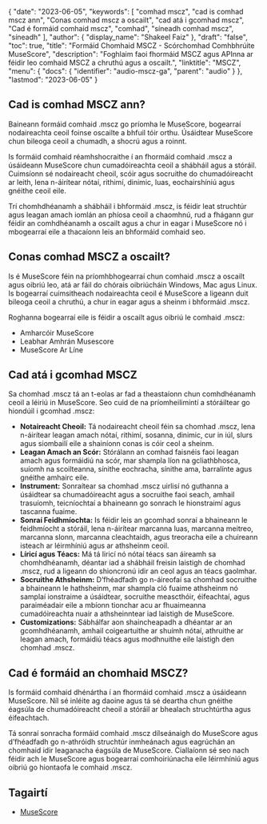 {
  "date": "2023-06-05",
  "keywords": [
"comhad mscz",
"cad is comhad mscz ann",
"Conas comhad mscz a oscailt",
"cad atá i gcomhad mscz",
"Cad é formáid comhaid mscz",
"comhad",
"síneadh comhad mscz",
"síneadh"
],
  "author": {
    "display_name": "Shakeel Faiz"
},
  "draft": "false",
  "toc": true,
  "title": "Formáid Chomhaid MSCZ - Scórchomhad Comhbhrúite MuseScore",
  "description": "Foghlaim faoi fhormáid MSCZ agus APInna ar féidir leo comhaid MSCZ a chruthú agus a oscailt.",
  "linktitle": "MSCZ",
  "menu": {
    "docs": {
      "identifier": "audio-mscz-ga",
      "parent": "audio"
}
},
  "lastmod": "2023-06-05"
}

## Cad is comhad MSCZ ann?

Baineann formáid comhaid .mscz go príomha le MuseScore, bogearraí nodaireachta ceoil foinse oscailte a bhfuil tóir orthu. Úsáidtear MuseScore chun bileoga ceoil a chumadh, a shocrú agus a roinnt.

Is formáid comhaid réamhshocraithe í an fhormáid comhaid .mscz a úsáideann MuseScore chun cumadóireachta ceoil a shábháil agus a stóráil. Cuimsíonn sé nodaireacht cheoil, scóir agus socruithe do chumadóireacht ar leith, lena n-áirítear nótaí, rithimí, dinimic, luas, eochairshíniú agus gnéithe ceoil eile.

Trí chomhdhéanamh a shábháil i bhformáid .mscz, is féidir leat struchtúr agus leagan amach iomlán an phíosa ceoil a chaomhnú, rud a fhágann gur féidir an comhdhéanamh a oscailt agus a chur in eagar i MuseScore nó i mbogearraí eile a thacaíonn leis an bhformáid comhaid seo.

## Conas comhad MSCZ a oscailt?

Is é MuseScore féin na príomhbhogearraí chun comhaid .mscz a oscailt agus oibriú leo, atá ar fáil do chórais oibriúcháin Windows, Mac agus Linux. Is bogearraí cuimsitheach nodaireachta ceoil é MuseScore a ligeann duit bileoga ceoil a chruthú, a chur in eagar agus a sheinm i bhformáid .mscz.

Roghanna bogearraí eile is féidir a oscailt agus oibriú le comhaid .mscz:

- Amharcóir MuseScore
- Leabhar Amhrán Musescore
- MuseScore Ar Líne

## Cad atá i gcomhad MSCZ

Sa chomhad .mscz tá an t-eolas ar fad a theastaíonn chun comhdhéanamh ceoil a léiriú in MuseScore. Seo cuid de na príomheilimintí a stóráiltear go hiondúil i gcomhad .mscz:

- **Notaireacht Cheoil:** Tá nodaireacht cheoil féin sa chomhad .mscz, lena n-áirítear leagan amach nótaí, rithimí, sosanna, dinimic, cur in iúl, slurs agus siombailí eile a shainíonn conas is cóir ceol a sheinm.
- **Leagan Amach an Scór:** Stórálann an comhad faisnéis faoi leagan amach agus formáidiú na scór, mar shampla líon na gcliathbhosca, suíomh na scoilteanna, sínithe eochracha, sínithe ama, barralínte agus gnéithe amhairc eile.
- **Instrument:** Sonraítear sa chomhad .mscz uirlisí nó guthanna a úsáidtear sa chumadóireacht agus a socruithe faoi seach, amhail trasuíomh, teicníochtaí a bhaineann go sonrach le hionstraimí agus tascanna fuaime.
- **Sonraí Feidhmíochta:** Is féidir leis an gcomhad sonraí a bhaineann le feidhmíocht a stóráil, lena n-áirítear marcanna luas, marcanna meitreo, marcanna slonn, marcanna cleachtaidh, agus treoracha eile a chuireann isteach ar léirmhíniú agus ar athsheinm ceoil.
- **Líricí agus Téacs:** Má tá liricí nó nótaí téacs san áireamh sa chomhdhéanamh, déantar iad a shábháil freisin laistigh de chomhad .mscz, rud a ligeann do shioncronú idir an ceol agus an téacs gaolmhar.
- **Socruithe Athsheinm:** D’fhéadfadh go n-áireofaí sa chomhad socruithe a bhaineann le hathsheinm, mar shampla cló fuaime athsheinm nó samplaí ionstraime a úsáidtear, socruithe meascthóir, éifeachtaí, agus paraiméadair eile a mbíonn tionchar acu ar fhuaimeanna cumadóireachta nuair a athsheinntear iad laistigh de MuseScore.
- **Customizations:** Sábhálfar aon shaincheapadh a dhéantar ar an gcomhdhéanamh, amhail coigeartuithe ar shuímh nótaí, athruithe ar leagan amach, formáidiú téacs agus modhnuithe eile laistigh den chomhad .mscz.

## Cad é formáid an chomhaid MSCZ?

Is formáid comhaid dhénártha í an fhormáid comhaid .mscz a úsáideann MuseScore. Níl sé inléite ag daoine agus tá sé deartha chun gnéithe éagsúla de chumadóireacht cheoil a stóráil ar bhealach struchtúrtha agus éifeachtach.

Tá sonraí sonracha formáid comhaid .mscz dílseánaigh do MuseScore agus d’fhéadfadh go n-athróidh struchtúr inmheánach agus eagrúchán an chomhaid idir leaganacha éagsúla de MuseScore. Ciallaíonn sé seo nach féidir ach le MuseScore agus bogearraí comhoiriúnacha eile léirmhíniú agus oibriú go hiontaofa le comhaid .mscz.

## Tagairtí
* [MuseScore](https://en.wikipedia.org/wiki/MuseScore)


